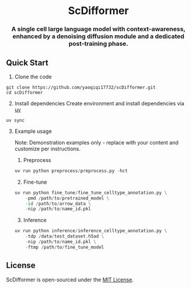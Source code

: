 <div  align="center" style="margin-top: 3%">
   <h1>
     ScDifformer
   </h1>
   <h3>
    A single cell large language model with context-awareness, enhanced by a denoising diffusion module and a dedicated post-training phase.
   </h3>
</div>

## Quick Start

1. Clone the code

```shell
git clone https://github.com/yaoqiqi17732/scDifformer.git
cd scDifformer
```

2. Install dependencies
   Create environment and install dependencies via [uv](https://docs.astral.sh/uv)

```shell
uv sync
```

3. Example usage

   Note: Demonstration examples only - replace with your content and customize per instructions.
    1. Preprocess
    ```python
    uv run python preprocess/preprocess.py -hct
    ```
    2. Fine-tune

    ```python
    uv run python fine_tune/fine_tune_celltype_annotation.py \
        -pmd /path/to/pretrained_model \
        -id /path/to/arrow_data \
        -nip /path/to/name_id.pkl
    ```
    3. Inference
    ```python
    uv run python inference/inference_celltype_annotation.py \
        -tdp /data/test_dataset.h5ad \
        -nip /path/to/name_id.pkl \
        -ftmp /path/to/fine_tune_model
    ```

## License

ScDifformer is open-sourced under the [MIT License](https://opensource.org/licenses/MIT).
